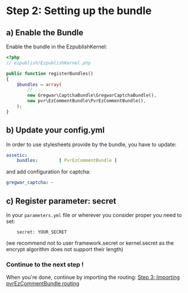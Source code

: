 
# Step 2: Setting up the bundle

## a) Enable the Bundle

Enable the bundle in the EzpublishKernel:

```php
<?php
// ezpublish/EzpublishKernel.php

public function registerBundles()
{
    $bundles = array(
        // ...
        new Gregwar\CaptchaBundle\GregwarCaptchaBundle(),
        new pvr\EzCommentBundle\PvrEzCommentBundle(),
    );
}
```

## b) Update your config.yml

In order to use stylesheets provide by the bundle, you have to update:

```yaml
assetic:
    bundles:        [ PvrEzCommentBundle ]
```

and add configuration for captcha:

```yaml
gregwar_captcha: ~
```

## c) Register parameter: secret

In your ```parameters.yml``` file or wherever you consider proper you need to set:

```
    secret: YOUR_SECRET
```
(we recommend not to user framework.secret or kernel.secret as the encrypt algorithm does not support their length)
    

### Continue to the next step !

When you're done, continue by importing the routing: [Step 3: Importing pvrEzCommentBundle routing](3-importing_routing.md)
